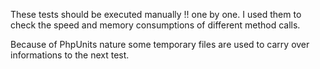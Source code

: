 These tests should be executed manually !! one by one.
I used them to check the speed and memory consumptions of different method calls.

Because of PhpUnits nature some temporary files are used to carry over informations
to the next test.